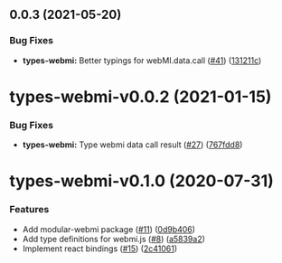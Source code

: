 <a name="0.0.3"></a>
## 0.0.3 (2021-05-20)


### Bug Fixes

* **types-webmi:** Better typings for webMI.data.call ([#41](https://github.com/atvise/create-atvise-app/issues/41)) ([131211c](https://github.com/atvise/create-atvise-app/commits/131211c))




<a name="types-webmi-v0.0.2"></a>
# types-webmi-v0.0.2 (2021-01-15)


### Bug Fixes

* **types-webmi:** Type webmi data call result ([#27](https://github.com/atvise/create-atvise-app/issues/27)) ([767fdd8](https://github.com/atvise/create-atvise-app/commits/767fdd8))




<a name="types-webmi-v0.1.0"></a>
# types-webmi-v0.1.0 (2020-07-31)


### Features

* Add modular-webmi package ([#11](https://github.com/atvise/create-atvise-app/issues/11)) ([0d9b406](https://github.com/atvise/create-atvise-app/commits/0d9b406))
* Add type definitions for webmi.js ([#8](https://github.com/atvise/create-atvise-app/issues/8)) ([a5839a2](https://github.com/atvise/create-atvise-app/commits/a5839a2))
* Implement react bindings ([#15](https://github.com/atvise/create-atvise-app/issues/15)) ([2c41061](https://github.com/atvise/create-atvise-app/commits/2c41061))



